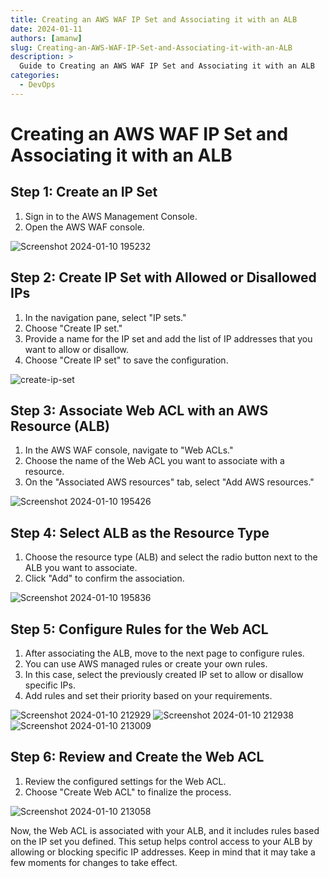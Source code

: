 ```yaml
---
title: Creating an AWS WAF IP Set and Associating it with an ALB
date: 2024-01-11
authors: [amanw]
slug: Creating-an-AWS-WAF-IP-Set-and-Associating-it-with-an-ALB
description: >
  Guide to Creating an AWS WAF IP Set and Associating it with an ALB
categories:
  - DevOps
---
```

# Creating an AWS WAF IP Set and Associating it with an ALB

## Step 1: Create an IP Set

1. Sign in to the AWS Management Console.
2. Open the AWS WAF console.

![Screenshot 2024-01-10 195232](https://github.com/Flairminds/blogs/assets/91743769/52a0d11d-7123-4c30-a3a2-1c122f93c4b5)

## Step 2: Create IP Set with Allowed or Disallowed IPs

1. In the navigation pane, select "IP sets."
2. Choose "Create IP set."
3. Provide a name for the IP set and add the list of IP addresses that you want to allow or disallow.
4. Choose "Create IP set" to save the configuration.

![create-ip-set](https://github.com/Flairminds/blogs/assets/91743769/230face0-43db-4369-9513-6726763df8db)

## Step 3: Associate Web ACL with an AWS Resource (ALB)

1. In the AWS WAF console, navigate to "Web ACLs."
2. Choose the name of the Web ACL you want to associate with a resource.
3. On the "Associated AWS resources" tab, select "Add AWS resources."

![Screenshot 2024-01-10 195426](https://github.com/Flairminds/blogs/assets/91743769/8b1c1507-948c-44dc-8252-7da5d63db37a)


## Step 4: Select ALB as the Resource Type

1. Choose the resource type (ALB) and select the radio button next to the ALB you want to associate.
2. Click "Add" to confirm the association.

![Screenshot 2024-01-10 195836](https://github.com/Flairminds/blogs/assets/91743769/80bcb8c4-13ef-42fe-a1e8-0b4b8b7c9766)


## Step 5: Configure Rules for the Web ACL

1. After associating the ALB, move to the next page to configure rules.
2. You can use AWS managed rules or create your own rules.
3. In this case, select the previously created IP set to allow or disallow specific IPs.
4. Add rules and set their priority based on your requirements.

![Screenshot 2024-01-10 212929](https://github.com/Flairminds/blogs/assets/91743769/4c625a92-f273-4dd2-8c3a-de712e1377d8)
![Screenshot 2024-01-10 212938](https://github.com/Flairminds/blogs/assets/91743769/31db826b-2cf7-4ba0-b5cf-ad8ad3d9d44a)
![Screenshot 2024-01-10 213009](https://github.com/Flairminds/blogs/assets/91743769/e5f00231-739c-4b9c-a59f-e827193c2410)

## Step 6: Review and Create the Web ACL

1. Review the configured settings for the Web ACL.
2. Choose "Create Web ACL" to finalize the process.

![Screenshot 2024-01-10 213058](https://github.com/Flairminds/blogs/assets/91743769/adf86e03-fa06-4c19-adfc-0c608a2b5ca4)

Now, the Web ACL is associated with your ALB, and it includes rules based on the IP set you defined. This setup helps control access to your ALB by allowing or blocking specific IP addresses. Keep in mind that it may take a few moments for changes to take effect.
